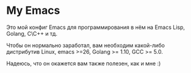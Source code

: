 # My Emacs
Это мой конфиг Emacs для программирования в нём на Emacs Lisp, Golang, C\C++ и тд.

Чтобы он нормально заработал, вам необходим какой-либо дистрибутив Linux, emacs >=26, Golang >= 1.10, GCC >= 5.0.

Надеюсь, что он окажется вам также полезен, как и мне :)
